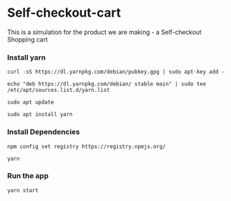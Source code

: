 # Self-checkout-cart
This is a simulation for the product we are making - a Self-checkout Shopping cart
### Install yarn

```curl -sS https://dl.yarnpkg.com/debian/pubkey.gpg | sudo apt-key add -```

```echo "deb https://dl.yarnpkg.com/debian/ stable main" | sudo tee /etc/apt/sources.list.d/yarn.list```

```sudo apt update```

```sudo apt install yarn```


### Install Dependencies

```npm config set registry https://registry.npmjs.org/```

```yarn```
### Run the app

```yarn start```

